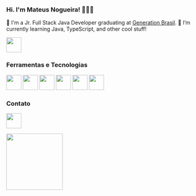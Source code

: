 ### Hi. I'm Mateus Nogueira! 👋:technologist:
🔭 I'm a Jr. Full Stack Java Developer graduating at [Generation Brasil](https://brazil.generation.org/).
🌱 I’m currently learning Java, TypeScript, and other cool stuff!

<img src="(https://media.giphy.com/media/9rtpurjbqiqZXbBBet/giphy.gif" width="40" height="40" />

### Ferramentas e Tecnologias

<img src="https://cdn.jsdelivr.net/gh/devicons/devicon/icons/linux/linux-original.svg" width="40" height="40"/> <img src="https://cdn.jsdelivr.net/gh/devicons/devicon/icons/c/c-original.svg" width="40" height="40"/> <img src="https://cdn.jsdelivr.net/gh/devicons/devicon/icons/java/java-original-wordmark.svg" width="40" height="40"/>
<img src="https://cdn.jsdelivr.net/gh/devicons/devicon/icons/jupyter/jupyter-original-wordmark.svg" width="40" height="40"/> <img src="https://cdn.jsdelivr.net/gh/devicons/devicon/icons/python/python-original.svg" width="40" height="40"/> <img src="https://cdn.jsdelivr.net/gh/devicons/devicon/icons/mysql/mysql-original-wordmark.svg" width="40" height="40"/>

### Contato
<a href="https://www.linkedin.com/in/mateus-nogueira-82b43b79" target="_blank"/> <img src="https://cdn.jsdelivr.net/gh/devicons/devicon/icons/linkedin/linkedin-original.svg" width="40" height="40"/>


<div>
<a href="https://github.com/nogran">
<img height="150em" src="https://github-readme-stats.vercel.app/api/top-langs/?username=nogran&layout=compact&langs_count=7&theme=dracula"/>


<!--
**nogran/nogran** is a ✨ _special_ ✨ repository because its `README.md` (this file) appears on your GitHub profile.

Here are some ideas to get you started:

- 🔭 I’m currently working on ...
- 🌱 I’m currently learning ...
- 👯 I’m looking to collaborate on ...
- 🤔 I’m looking for help with ...
- 💬 Ask me about ...
- 📫 How to reach me: ...
- 😄 Pronouns: ...
- ⚡ Fun fact: ...
-->
